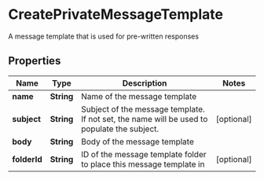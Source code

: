 

# CreatePrivateMessageTemplate

A message template that is used for pre-written responses

## Properties

| Name | Type | Description | Notes |
|------------ | ------------- | ------------- | -------------|
|**name** | **String** | Name of the message template |  |
|**subject** | **String** | Subject of the message template. If not set, the name will be used to populate the subject. |  [optional] |
|**body** | **String** | Body of the message template |  |
|**folderId** | **String** | ID of the message template folder to place this message template in |  [optional] |



